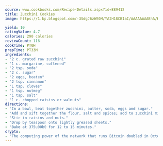 ```yaml
---
source: www.cookbooks.com/Recipe-Details.aspx?id=889412
title: Zucchini Cookies
image: https://1.bp.blogspot.com/-3SdgJ6zWE0M/YA2H1BCBIaI/AAAAAAAABhA/KLu9yTsYBMkJQudB_uFGwTypBtmTiBfZgCLcBGAsYHQ/s320/4.png

yield: 10
ratingValue: 4.7
calories: 290 calories
reviewCount: 116
cookTime: PT0H
prepTime: PT33M
ingredients:
- "2 c. grated raw zucchini"
- "1 c. margarine, softened"
- "2 tsp. soda"
- "2 c. sugar"
- "2 eggs, beaten"
- "2 tsp. cinnamon"
- "1 tsp. cloves"
- "1 tsp. nutmeg"
- "1 tsp. salt"
- "1 c. chopped raisins or walnuts"
directions:
- "In a bowl, beat together zucchini, butter, soda, eggs and sugar."
- "Add and sift together the flour, salt and spices; add to zucchini mixture."
- "Stir in raisins and nuts."
- "Drop by teaspoon onto lightly greased sheets."
- "Bake at 375u00b0 for 12 to 15 minutes."
crypto:
- "The computing power of the network that runs Bitcoin doubled in October, pushing out all but the most dedicated miners."
---
```

